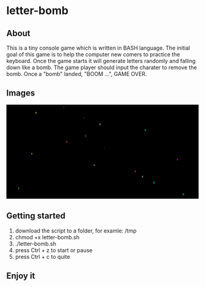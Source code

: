 # letter-bomb
## About
This is a tiny console game which is written in BASH language. The initial goal of this game is to help the computer new comers to practice the keyboard. Once the game starts it will generate letters randomly and falling down like a bomb. The game player should input the charater to remove the bomb. Once a "bomb" landed, "BOOM ...", GAME OVER.

## Images
![letter-bomb](https://github.com/hunter1085/letter-bomb/blob/master/letter-bomb.png)

## Getting started
1. download the script to a folder, for examle: /tmp
2.  chmod +x letter-bomb.sh
3. ./letter-bomb.sh
4. press Ctrl + z to start or pause
5. press Ctrl + c to quite

## Enjoy it
